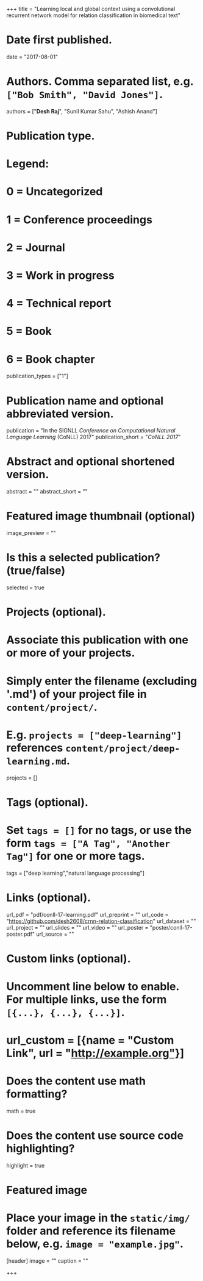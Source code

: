 +++
title = "Learning local and global context using a convolutional recurrent network model for relation classification in biomedical text"

# Date first published.
date = "2017-08-01"

# Authors. Comma separated list, e.g. `["Bob Smith", "David Jones"]`.
authors = ["**Desh Raj**", "Sunil Kumar Sahu", "Ashish Anand"]

# Publication type.
# Legend:
# 0 = Uncategorized
# 1 = Conference proceedings
# 2 = Journal
# 3 = Work in progress
# 4 = Technical report
# 5 = Book
# 6 = Book chapter
publication_types = ["1"]

# Publication name and optional abbreviated version.
publication = "In the SIGNLL *Conference on Computational Natural Language Learning* (CoNLL) 2017"
publication_short = "*CoNLL 2017*"

# Abstract and optional shortened version.
abstract = ""
abstract_short = ""

# Featured image thumbnail (optional)
image_preview = ""

# Is this a selected publication? (true/false)
selected = true

# Projects (optional).
#   Associate this publication with one or more of your projects.
#   Simply enter the filename (excluding '.md') of your project file in `content/project/`.
#   E.g. `projects = ["deep-learning"]` references `content/project/deep-learning.md`.
projects = []

# Tags (optional).
#   Set `tags = []` for no tags, or use the form `tags = ["A Tag", "Another Tag"]` for one or more tags.
tags = ["deep learning","natural language processing"]

# Links (optional).
url_pdf = "pdf/conll-17-learning.pdf"
url_preprint = ""
url_code = "https://github.com/desh2608/crnn-relation-classification"
url_dataset = ""
url_project = ""
url_slides = ""
url_video = ""
url_poster = "poster/conll-17-poster.pdf"
url_source = ""

# Custom links (optional).
#   Uncomment line below to enable. For multiple links, use the form `[{...}, {...}, {...}]`.
# url_custom = [{name = "Custom Link", url = "http://example.org"}]

# Does the content use math formatting?
math = true

# Does the content use source code highlighting?
highlight = true

# Featured image
# Place your image in the `static/img/` folder and reference its filename below, e.g. `image = "example.jpg"`.
[header]
image = ""
caption = ""

+++
